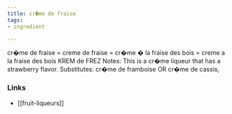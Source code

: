```yaml
---
title: cr�me de fraise
tags:
- ingredient

---
```

cr�me de fraise = creme de fraise = cr�me � la fraise des bois = creme a la fraise des bois KREM de FREZ Notes: This is a cr�me liqueur that has a strawberry flavor. Substitutes: cr�me de framboise OR cr�me de cassis,

### Links

* [[fruit-liqueurs]]
